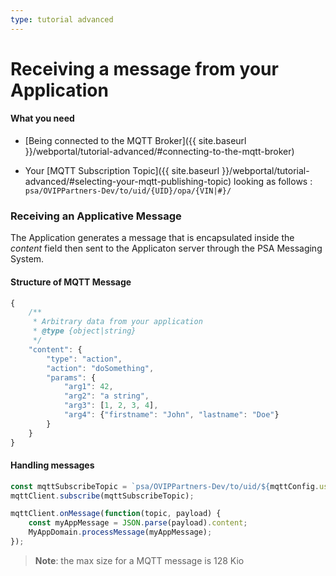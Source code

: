 ```yaml
---
type: tutorial advanced
---
```


# Receiving a message from your Application

#### What you need

- [Being connected to the MQTT Broker]({{ site.baseurl }}/webportal/tutorial-advanced/#connecting-to-the-mqtt-broker)

- Your [MQTT Subscription Topic]({{ site.baseurl }}/webportal/tutorial-advanced/#selecting-your-mqtt-publishing-topic) looking as follows : `psa/OVIPPartners-Dev/to/uid/{UID}/opa/{VIN|#}/` 

### Receiving an Applicative Message

The Application generates a message that is encapsulated inside the *content* field then sent to the Applicaton server through the PSA Messaging System.

#### Structure of MQTT Message
```javascript
{
	/**
	 * Arbitrary data from your application
	 * @type {object|string}
	 */
	"content": {
		"type": "action",
		"action": "doSomething",
		"params": {
			"arg1": 42,
			"arg2": "a string",
			"arg3": [1, 2, 3, 4],
			"arg4": {"firstname": "John", "lastname": "Doe"}
		}
	}
}
```

#### Handling messages

```javascript
const mqttSubscribeTopic = `psa/OVIPPartners-Dev/to/uid/${mqttConfig.username}/opa/#`;
mqttClient.subscribe(mqttSubscribeTopic);

mqttClient.onMessage(function(topic, payload) {
	const myAppMessage = JSON.parse(payload).content;
	MyAppDomain.processMessage(myAppMessage);
});
```

>**Note**: the max size for a MQTT message is 128 Kio

